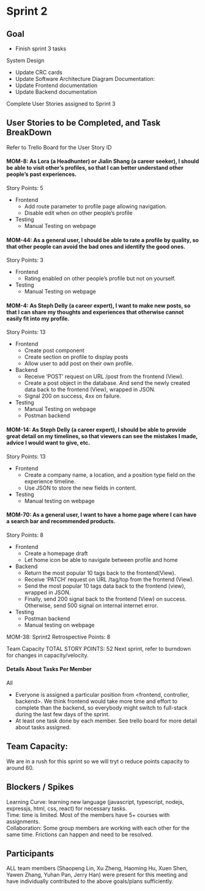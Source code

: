 # Sprint 2
## Goal
 - Finish sprint 3 tasks

System Design
 - Update CRC cards
 - Update Software Architecture Diagram
Documentation:
 - Update Frontend documentation
 - Update Backend documentation

Complete User Stories assigned to Sprint 3

## User Stories to be Completed, and Task BreakDown

Refer to Trello Board for the User Story ID

#### MOM-8: As Lora (a Headhunter) or Jialin Shang (a career seeker), I should be able to visit other’s profiles, so that I can better understand other people’s past experiences.
Story Points: 5
  - Frontend
    - Add route parameter to profile page allowing navigation.
    - Disable edit when on other people’s profile
  - Testing
    - Manual Testing on webpage 

#### MOM-44: As a general user, I should be able to rate a profile by quality, so that other people can avoid the bad ones and identify the good ones.
Story Points: 3
  - Frontend
    - Rating enabled on other people’s profile but not on yourself.
  - Testing
    - Manual Testing on webpage

#### MOM-4: As Steph Delly (a career expert), I want to make new posts, so that I can share my thoughts and experiences that otherwise cannot easily fit into my profile.
Story Points: 13
  - Frontend
    - Create post component
    - Create section on profile to display posts
    - Allow user to add post on their own profile.
  - Backend
    - Receive ‘POST’ request on URL /post from the frontend (View).
    - Create a post object in the database. And send the newly created data back to the frontend (View), wrapped in JSON.
    - Signal 200 on success, 4xx on failure.
  - Testing
    - Manual Testing on webpage
    - Postman backend

#### MOM-14: As Steph Delly (a career expert), I should be able to provide great detail on my timelines, so that viewers can see the mistakes I made, advice I would want to give, etc.
Story Points: 13
  - Frontend
    - Create a company name, a location, and a position type field on the experience timeline.
    - Use JSON to store the new fields in content.
  - Testing
    - Manual testing on webpage

#### MOM-70: As a general user, I want to have a home page where I can have a search bar and recommended products.
Story Points: 8
  - Frontend
    - Create a homepage draft
    - Let home icon be able to navigate between profile and home
  - Backend
    - Return the most popular 10 tags back to the frontend(View).
    - Receive ‘PATCH’ request on URL /tag/top from the frontend (View).
    - Send the most popular 10 tags data back to the frontend (view), wrapped in JSON.
    - Finally, send 200 signal back to the frontend (View) on success. Otherwise, send 500 signal on internal internet error.
  - Testing
    - Postman backend
    - Manual testing on webpage

MOM-38: Sprint2 Retrospective Points: 8

Team Capacity
TOTAL STORY POINTS: 52 Next sprint, refer to burndown for changes in capacity/velocity.

#### Details About Tasks Per Member
All
 - Everyone is assigned a particular position from <frontend, controller, backend>. We think frontend would take more time and effort to complete than the backend, so everybody might switch to full-stack during the last few days of the sprint.
 - At least one task done by each member.
See trello board for more detail about tasks assigned.

## Team Capacity:
We are in a rush for this sprint so we will tryt o reduce points capacity to around 60.
## Blockers / Spikes
Learning Curve: learning new language (javascript, typescript, nodejs, expressjs, html, css, react) for necessary tasks. </br>
Time: time is limited. Most of the members have 5+ courses with assignments. </br>
Collaboration: Some group members are working with each other for the same time. Frictions can happen and need to be resolved.
## Participants
ALL team members (Shaopeng Lin, Xu Zheng, Haoming Hu, Xuen Shen, Yawen Zhang, Yuhan Pan, Jerry Han)  were present for this meeting and have individually contributed to the above goals/plans sufficiently.
